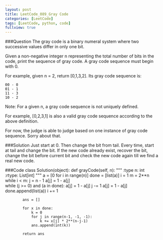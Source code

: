 ```yaml
---
layout: post
title: LeetCode_089_Gray Code
categories: [LeetCode]
tags: [LeetCode, python, code]
fullview: true
---
```

###Question
The gray code is a binary numeral system where two successive values differ in only one bit.

Given a non-negative integer n representing the total number of bits in the code, print the sequence of gray code. A gray code sequence must begin with 0.

For example, given n = 2, return [0,1,3,2]. Its gray code sequence is:

	00 - 0
	01 - 1
	11 - 3
	10 - 2

Note:
For a given n, a gray code sequence is not uniquely defined.

For example, [0,2,3,1] is also a valid gray code sequence according to the above definition.

For now, the judge is able to judge based on one instance of gray code sequence. Sorry about that.

###Solution
Just start at 0. Then change the bit from tail. Every time, start at tail and change the bit. If the new code already exist, recover the bit, change the bit before current bit and check the new code again till we find a real new code.


###Code
	class Solution(object):
	    def grayCode(self, n):
	        """
	        :type n: int
	        :rtype: List[int]
	        """
	        a = [0 for i in range(n)]
	        done = [list(a)]
	        i = 1
	        m = 2**n
	        while i < m:
	            j = n - 1
	            a[j] = 1 - a[j]    
	            while (j >= 0) and (a in done):
	                a[j] = 1 - a[j]
	                j -= 1
	                a[j] = 1 - a[j]
	            done.append(list(a))
	            i += 1

	        ans = []

	        for x in done:
	            k = 0
	            for j in range(n-1, -1, -1):
	                k += x[j] * 2**(n-j-1)                
	            ans.append(int(k))

	        return ans